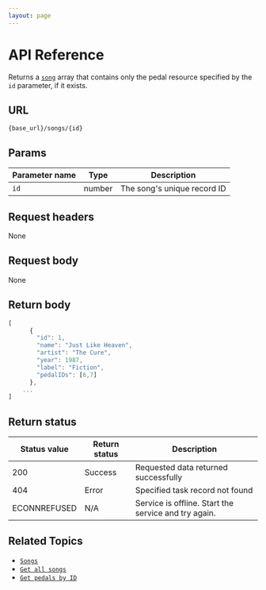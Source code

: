 ```yaml
---
layout: page
---
```


# API Reference

Returns a [`song`](song.md) array that contains only the pedal resource specified by the `id` parameter, if it exists.

## URL

```shell
{base_url}/songs/{id}
```

## Params

| Parameter name | Type | Description |
| ------------- | ----------- | ----------- |
| `id` | number | The song's unique record ID |

## Request headers

None

## Request body

None

## Return body

```js
[
      {
        "id": 1, 
        "name": "Just Like Heaven",
        "artist": "The Cure",
        "year": 1987,
        "label": "Fiction", 
        "pedalIDs": [6,7]
      },
    ...
]
```

## Return status

| Status value | Return status | Description |
| ------------- | ----------- | ----------- |
| 200 | Success | Requested data returned successfully |
| 404 | Error | Specified task record not found |
|  ECONNREFUSED | N/A | Service is offline. Start the service and try again. |

## Related Topics

* [`Songs`](song.md)
* [`Get all songs`](get-all-songs.md)
* [`Get pedals by ID`](songs-get-pedals-by-id.md)
